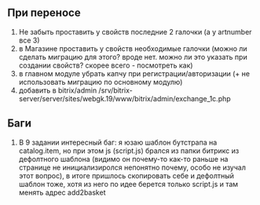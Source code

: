 ## При переносе
1. Не забыть проставить у свойств последние 2 галочки (а у artnumber все 3)
2. в Магазине проставить у свойств необходимые галочки (можно ли сделать миграцию для этого? вроде нет. можно ли это указать при создании свойств? скорее всего - посмотреть как)
2. в главном модуле убрать капчу при регистрации/авторизации (+ не использовать миграцию по основному модулю)
3. добавить в bitrix/admin /srv/bitrix-server/server/sites/webgk.19/www/bitrix/admin/exchange_1c.php

## Баги
1. В 9 задании интересный баг: я юзаю шаблон бутстрапа на catalog.item, но при этом js (script.js) брался из папки битрикс из дефолтного шаблона (видимо он почему-то как-то раньше на странице не инициализиролся непонятно почему, особо не изучал этот вопрос), в итоге пришлось скопировать себе и дефолтный шаблон тоже, хотя из него по идее берется только script.js и там менять адрес add2basket